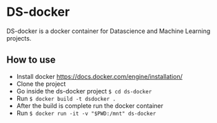 # DS-docker
DS-docker is a docker container for Datascience and Machine Learning projects.

## How to use

* Install docker https://docs.docker.com/engine/installation/
* Clone the project
* Go inside the ds-docker project `$ cd ds-docker`
* Run `$ docker build -t dsdocker .`
* After the build is complete run the docker container
* Run `$ docker run -it -v "$PWD:/mnt" ds-docker`


